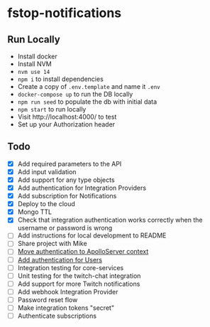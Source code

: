 # fstop-notifications

## Run Locally

- Install docker
- Install NVM
- `nvm use 14`
- `npm i` to install dependencies
- Create a copy of `.env.template` and name it `.env`
- `docker-compose up` to run the DB locally
- `npm run seed` to populate the db with initial data
- `npm start` to run locally
- Visit http://localhost:4000/ to test
- Set up your Authorization header
 
## Todo
- [x] Add required parameters to the API
- [x] Add input validation
- [x] Add support for any type objects
- [x] Add authentication for Integration Providers
- [x] Add subscription for Notifications
- [x] Deploy to the cloud
- [x] Mongo TTL
- [x] Check that integration authentication works correctly when the username or password is wrong
- [ ] Add instructions for local development to README
- [ ] Share project with Mike
- [ ] [Move authentication to ApolloServer context](https://www.apollographql.com/docs/apollo-server/data/resolvers/#the-context-argument)
- [ ] [Add authentication for Users](https://www.apollographql.com/blog/backend/auth/email-password-authentication-with-accounts-js/)
- [ ] Integration testing for core-services
- [ ] Unit testing for the twitch-chat integration
- [ ] Add support for more Twitch notifications
- [ ] Add webhook Integration Provider
- [ ] Password reset flow
- [ ] Make integration tokens "secret"
- [ ] Authenticate subscriptions
